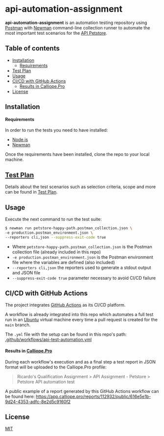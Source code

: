 # api-automation-assignment

**api-automation-assignment** is an automation testing repository using [Postman](https://www.postman.com/) with [Newman](https://github.com/postmanlabs/newman) command-line collection runner  to automate the most important test scenarios for the [API Petstore](https://petstore.swagger.io/).

## Table of contents

- [Installation](#installation)
    + [Requirements](#requirements)
- [Test Plan](#-test-plan)
- [Usage](#usage)
- [CI/CD with GitHub Actions](#cicd-with-github-actions)
    + [Results in Calliope.Pro](#results-in-calliopepro)
- [License](#license)

## Installation

#### Requirements

In order to run the tests you need to have installed:
- [Node.js](https://nodejs.org/en/download/)
- [Newman](https://github.com/postmanlabs/newman#getting-started)

Once the requirements have been installed, clone the repo to your local machine.

##  [Test Plan](test-plan.md)

Details about the test scenarios such as selection criteria, scope and more can be found in [Test Plan](test-plan.md).

## Usage

Execute the next command to run the test suite:

```bash
$ newman run petstore-happy-path.postman_collection.json \
-e production.postman_environment.json \
--reporters cli,json --suppress-exit-code true
```
- Where `petstore-happy-path.postman_collection.json` is the Postman collection file (already included in this repo)
- `-e production.postman_environment.json` is the Postman environment file where the variables are defined (also included)
- `--reporters cli,json` the reporters used to generate a stdout output and JSON file
- `--suppress-exit-code true` parameter necessary to avoid CI/CD failure

## CI/CD with GitHub Actions

The project integrates [GitHub Actions](https://github.com/features/actions) as its CI/CD platform.

A workflow is already integrated into this repo which automates a full test run in an [Ubuntu](https://ubuntu.com/) virtual machine every time a pull request is created for the `main` branch.

The `.yml` file with the setup can be found in this repo's path: [.github/workflows/api-test-automation.yml](.github/workflows/api-test-automation.yml)

#### Results in [Calliope.Pro](https://www.calliope.pro/)
During each workflow's execution and as a final step a test report in JSON format will be uploaded to the  Calliope.Pro profile:
> Ricardo's Qualification Assignment > API Assignment - Petstore > Petstore API automation test

A public example of a report generated by this GitHub Actions workflow can be found here:
https://app.calliope.pro/reports/112932/public/616e5e1b-9d24-4353-adfc-8e2d5c9160f2

## License
[MIT](https://choosealicense.com/licenses/mit/)

